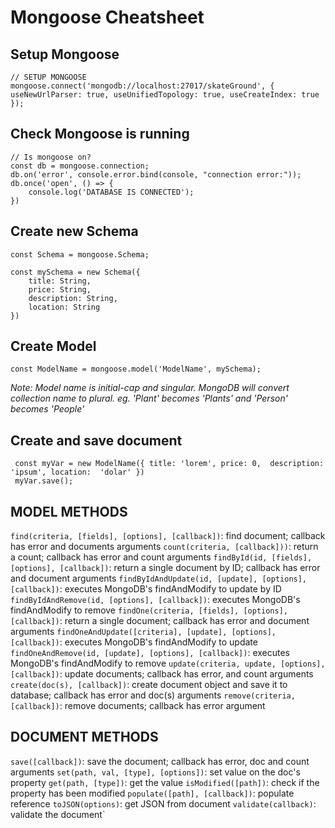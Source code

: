 # Mongoose Cheatsheet

## Setup Mongoose

    // SETUP MONGOOSE
    mongoose.connect('mongodb://localhost:27017/skateGround', { useNewUrlParser: true, useUnifiedTopology: true, useCreateIndex: true });

## Check Mongoose is running

    // Is mongoose on?
    const db = mongoose.connection;
    db.on('error', console.error.bind(console, "connection error:"));
    db.once('open', () => {
        console.log('DATABASE IS CONNECTED');
    })

## Create new Schema

    const Schema = mongoose.Schema;

    const mySchema = new Schema({
        title: String,
        price: String,
        description: String,
        location: String
    })

## Create Model

    const ModelName = mongoose.model('ModelName', mySchema);

_Note: Model name is initial-cap and singular. MongoDB will convert collection name to plural. eg. 'Plant' becomes 'Plants' and 'Person' becomes 'People'_

## Create and save document

     const myVar = new ModelName({ title: 'lorem', price: 0,  description: 'ipsum', location:  'dolar' })
     myVar.save();

## MODEL METHODS

`find(criteria, [fields], [options], [callback])`: find document; callback has error and documents arguments
`count(criteria, [callback]))`: return a count; callback has error and count arguments
`findById(id, [fields], [options], [callback])`: return a single document by ID; callback has error and document arguments
`findByIdAndUpdate(id, [update], [options], [callback])`: executes MongoDB's findAndModify to update by ID
`findByIdAndRemove(id, [options], [callback])`: executes MongoDB's findAndModify to remove
`findOne(criteria, [fields], [options], [callback])`: return a single document; callback has error and document arguments
`findOneAndUpdate([criteria], [update], [options], [callback])`: executes MongoDB's findAndModify to update
`findOneAndRemove(id, [update], [options], [callback])`: executes MongoDB's findAndModify to remove
`update(criteria, update, [options], [callback])`: update documents; callback has error, and count arguments
`create(doc(s), [callback])`: create document object and save it to database; callback has error and doc(s) arguments
`remove(criteria, [callback])`: remove documents; callback has error argument

## DOCUMENT METHODS

`save([callback])`: save the document; callback has error, doc and count arguments
`set(path, val, [type], [options])`: set value on the doc's property
`get(path, [type])`: get the value
`isModified([path])`: check if the property has been modified
`populate([path], [callback])`: populate reference
`toJSON(options)`: get JSON from document
`validate(callback)`: validate the document`
